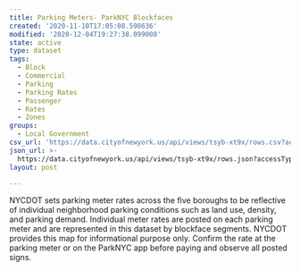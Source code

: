 ```yaml
---
title: Parking Meters- ParkNYC Blockfaces
created: '2020-11-10T17:05:08.598636'
modified: '2020-12-04T19:27:38.099008'
state: active
type: dataset
tags:
  - Block
  - Commercial
  - Parking
  - Parking Rates
  - Passenger
  - Rates
  - Zones
groups:
  - Local Government
csv_url: 'https://data.cityofnewyork.us/api/views/tsyb-xt9x/rows.csv?accessType=DOWNLOAD'
json_url: >-
  https://data.cityofnewyork.us/api/views/tsyb-xt9x/rows.json?accessType=DOWNLOAD
layout: post

---
```

NYCDOT sets parking meter rates across the five boroughs to be reflective of individual neighborhood parking conditions such as land use, density, and parking demand. Individual meter rates are posted on each parking meter and are represented in this dataset by blockface segments. NYCDOT provides this map for informational purpose only. Confirm the rate at the parking meter or on the ParkNYC app before paying and observe all posted signs.
